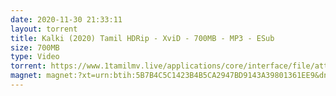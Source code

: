 ```yaml
---
date: 2020-11-30 21:33:11
layout: torrent
title: Kalki (2020) Tamil HDRip - XviD - 700MB - MP3 - ESub
size: 700MB
type: Video
torrent: https://www.1tamilmv.live/applications/core/interface/file/attachment.php?id=69439
magnet: magnet:?xt=urn:btih:5B7B4C5C1423B4B5CA2947BD9143A39801361EE9&dn=www.1TamilMV.live%20-%20Kalki%20%282020%29%20Tamil%20HDRip%20-%20XviD%20-%20700MB%20-%20MP3.avi&tr=udp%3a%2f%2ftracker.openbittorrent.com%3a1337%2fannounce&tr=udp%3a%2f%2ftracker.opentrackr.org%3a1337%2fannounce&tr=udp%3a%2f%2ftracker.opentrackr.org%3a1337%2fannounce&tr=udp%3a%2f%2ftracker.leechers-paradise.org%3a6969%2fannounce&tr=udp%3a%2f%2f9.rarbg.to%3a2960%2fannounce&tr=udp%3a%2f%2f9.rarbg.me%3a2850%2fannounce&tr=udp%3a%2f%2fp4p.arenabg.com%3a1337%2fannounce&tr=udp%3a%2f%2fexodus.desync.com%3a6969%2fannounce&tr=udp%3a%2f%2ftracker.cyberia.is%3a6969%2fannounce&tr=udp%3a%2f%2fopen.stealth.si%3a80%2fannounce&tr=udp%3a%2f%2ftracker.tiny-vps.com%3a6969%2fannounce&tr=udp%3a%2f%2fretracker.lanta-net.ru%3a2710%2fannounce&tr=udp%3a%2f%2ftracker.torrent.eu.org%3a451%2fannounce&tr=udp%3a%2f%2ftracker3.itzmx.com%3a6961%2fannounce&tr=http%3a%2f%2ftracker1.itzmx.com%3a8080%2fannounce&tr=udp%3a%2f%2ftracker.moeking.me%3a6969%2fannounce&tr=udp%3a%2f%2fipv4.tracker.harry.lu%3a80%2fannounce&tr=udp%3a%2f%2fbt2.archive.org%3a6969%2fannounce&tr=udp%3a%2f%2fbt1.archive.org%3a6969%2fannounce
---
```

